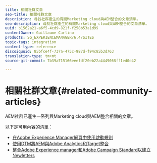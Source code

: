 ```yaml
---
title: 相關社群文章
seo-title: 相關社群文章
description: 尋找社群產生的有關Marketing cloud與AEM整合的文章清單。
seo-description: 尋找社群產生的有關Marketing cloud與AEM整合的文章清單。
uuid: b1562a21-a6f5-4cd9-821f-f258b53a1d99
contentOwner: Guillaume Carlino
products: SG_EXPERIENCEMANAGER/6.4/SITES
topic-tags: integration
content-type: reference
discoiquuid: 85bfce4f-737a-475c-987d-f94c85b3d763
translation-type: tm+mt
source-git-commit: 7b39a715166eeefdf20eb22a4449068ff1ed0e42

---
```



# 相關社群文章{#related-community-articles}

AEM社群已產生一系列與Marketing cloud與AEM整合相關的文章。

以下是可用內容的清單：

* [在Adobe Experience Manager網頁中使用啟動規則](https://helpx.adobe.com/experience-manager/using/dtm.html)
* [使用DTM將AEM與Adobe Analytics和Target整合](https://helpx.adobe.com/experience-manager/using/integrate-digital-marketing-solutions.html)
* [整合Adobe Experience manager和Adobe Campaign Standard以建立Newletters](https://helpx.adobe.com/experience-manager/using/aem_campaign.html)

